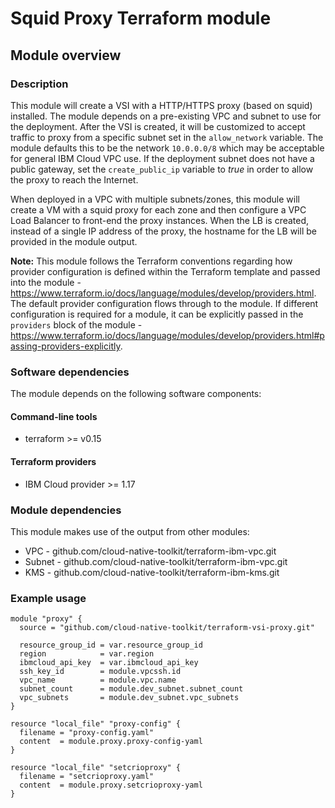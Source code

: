 # Squid Proxy Terraform module

## Module overview

### Description

This module will create a VSI with a HTTP/HTTPS proxy (based on squid) installed. The module depends on a pre-existing VPC and subnet to use for the deployment. After the VSI is created, it will be customized to accept traffic to proxy from a specific subnet set in the `allow_network` variable. The module defaults this to be the network `10.0.0.0/8` which may be acceptable for general IBM Cloud VPC use. If the deployment subnet does not have a public gateway, set the `create_public_ip` variable to *true* in order to allow the proxy to reach the Internet.

When deployed in a VPC with multiple subnets/zones, this module will create a VM with a squid proxy for each zone and then configure a VPC Load Balancer to front-end the proxy instances. When the LB is created, instead of a single IP address of the proxy, the hostname for the LB will be provided in the module output.

**Note:** This module follows the Terraform conventions regarding how provider configuration is defined within the Terraform template and passed into the module - <https://www.terraform.io/docs/language/modules/develop/providers.html>. The default provider configuration flows through to the module. If different configuration is required for a module, it can be explicitly passed in the `providers` block of the module - <https://www.terraform.io/docs/language/modules/develop/providers.html#passing-providers-explicitly>.

### Software dependencies

The module depends on the following software components:

#### Command-line tools

- terraform >= v0.15

#### Terraform providers

- IBM Cloud provider >= 1.17

### Module dependencies

This module makes use of the output from other modules:

- VPC - github.com/cloud-native-toolkit/terraform-ibm-vpc.git
- Subnet - github.com/cloud-native-toolkit/terraform-ibm-vpc.git
- KMS - github.com/cloud-native-toolkit/terraform-ibm-kms.git

### Example usage

```hcl-terraform
module "proxy" {
  source = "github.com/cloud-native-toolkit/terraform-vsi-proxy.git"

  resource_group_id = var.resource_group_id
  region            = var.region
  ibmcloud_api_key  = var.ibmcloud_api_key
  ssh_key_id        = module.vpcssh.id
  vpc_name          = module.vpc.name
  subnet_count      = module.dev_subnet.subnet_count
  vpc_subnets       = module.dev_subnet.vpc_subnets
}

resource "local_file" "proxy-config" {
  filename = "proxy-config.yaml"
  content  = module.proxy.proxy-config-yaml
}

resource "local_file" "setcrioproxy" {
  filename = "setcrioproxy.yaml"
  content  = module.proxy.setcrioproxy-yaml
}
```
